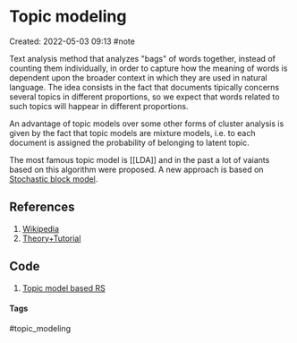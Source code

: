 # Topic modeling
Created: 2022-05-03 09:13
#note

 Text analysis method that analyzes "bags" of words together, instead of counting them individually, in order to capture how the meaning of words is dependent upon the broader context in which they are used in natural language.
 The idea consists in the fact that documents tipically concerns several topics in different proportions, so we expect that words related to such topics will happear in different proportions.
 
 An advantage of topic models over some other forms of cluster analysis is given by the fact that topic models are mixture models, i.e. to each document is assigned the probability of belonging to latent topic.
 
 The most famous topic model is [[LDA]] and in the past a lot of vaiants based on this algorithm were proposed.
 A new approach is based on [Stochastic block model](https://en.wikipedia.org/wiki/Stochastic_block_model).
 
## References
1. [Wikipedia](https://en.wikipedia.org/wiki/Topic_model)
2. [Theory+Tutorial](https://cbail.github.io/SICSS_Topic_Modeling.html)

## Code
1. [Topic model based RS](https://towardsdatascience.com/topic-model-based-recommendation-systems-a02d198408b7)

#### Tags
#topic_modeling